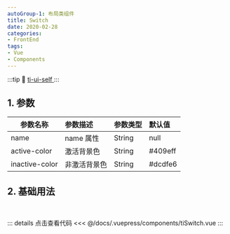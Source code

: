 ```yaml
---
autoGroup-1: 布局类组件
title: Switch
date: 2020-02-28
categories:
- FrontEnd
tags:
- Vue
- Components
---
```

:::tip
 :link: [ ti-ui-self ](https://www.npmjs.com/package/ti-ui-self)
:::
<!-- more -->
## 1. 参数

| 参数名称       | 参数描述     | 参数类型 | 默认值  |
| -------------- | :----------- | :------- | :------ |
| name           | name 属性    | String   | null    |
| active-color   | 激活背景色   | String   | #409eff |
| inactive-color | 非激活背景色 | String   | #dcdfe6 |

## 2. 基础用法

<br>
<ti-Switch/>

::: details 点击查看代码
<<< @/docs/.vuepress/components/tiSwitch.vue
:::

